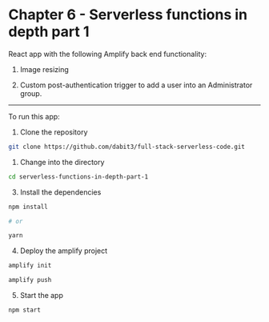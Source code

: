 # Chapter 6 - Serverless functions in depth part 1

React app with the following Amplify back end functionality:

1. Image resizing

2. Custom post-authentication trigger to add a user into an Administrator group.

---

To run this app:

1. Clone the repository

```sh
git clone https://github.com/dabit3/full-stack-serverless-code.git
```

1. Change into the directory

```sh
cd serverless-functions-in-depth-part-1
```

3. Install the dependencies

```sh
npm install

# or

yarn
```

4. Deploy the amplify project

```sh
amplify init

amplify push
```

5. Start the app

```sh
npm start
```
